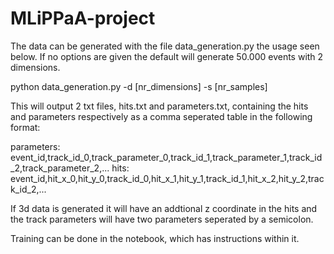 # MLiPPaA-project
The data can be generated with the file data_generation.py the usage seen below. If no options are given the default will generate 50.000 events with 2 dimensions. 

python data_generation.py -d [nr_dimensions] -s [nr_samples] 

This will output 2 txt files, hits.txt and parameters.txt, containing the hits and parameters respectively as a comma seperated table in the following format:

parameters: event_id,track_id_0,track_parameter_0,track_id_1,track_parameter_1,track_id_2,track_parameter_2,...
hits: event_id,hit_x_0,hit_y_0,track_id_0,hit_x_1,hit_y_1,track_id_1,hit_x_2,hit_y_2,track_id_2,...

If 3d data is generated it will have an addtional z coordinate in the hits and the track parameters will have two parameters seperated by a semicolon.

Training can be done in the notebook, which has instructions within it. 

